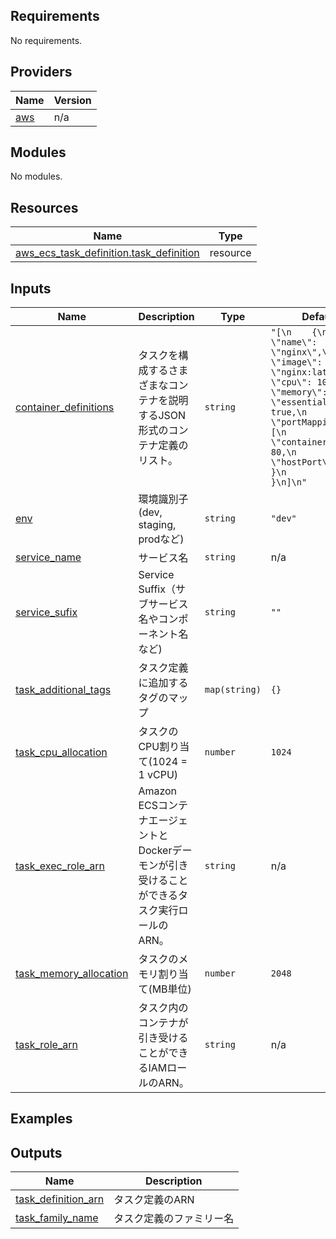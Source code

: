 <!-- BEGIN_TF_DOCS -->
## Requirements

No requirements.
## Providers

| Name | Version |
|------|---------|
| <a name="provider_aws"></a> [aws](#provider\_aws) | n/a |
## Modules

No modules.
## Resources

| Name | Type |
|------|------|
| [aws_ecs_task_definition.task_definition](https://registry.terraform.io/providers/hashicorp/aws/latest/docs/resources/ecs_task_definition) | resource |
## Inputs

| Name | Description | Type | Default | Required |
|------|-------------|------|---------|:--------:|
| <a name="input_container_definitions"></a> [container\_definitions](#input\_container\_definitions) | タスクを構成するさまざまなコンテナを説明するJSON形式のコンテナ定義のリスト。 | `string` | `"[\n    {\n        \"name\": \"nginx\",\n        \"image\": \"nginx:latest\",\n        \"cpu\": 1024,\n        \"memory\": 2048,\n        \"essential\": true,\n        \"portMappings\": [\n            {\n                \"containerPort\": 80,\n                \"hostPort\": 80\n            }\n        ]\n    }\n]\n"` | no |
| <a name="input_env"></a> [env](#input\_env) | 環境識別子(dev, staging, prodなど) | `string` | `"dev"` | no |
| <a name="input_service_name"></a> [service\_name](#input\_service\_name) | サービス名 | `string` | n/a | yes |
| <a name="input_service_sufix"></a> [service\_sufix](#input\_service\_sufix) | Service Suffix（サブサービス名やコンポーネント名など) | `string` | `""` | no |
| <a name="input_task_additional_tags"></a> [task\_additional\_tags](#input\_task\_additional\_tags) | タスク定義に追加するタグのマップ | `map(string)` | `{}` | no |
| <a name="input_task_cpu_allocation"></a> [task\_cpu\_allocation](#input\_task\_cpu\_allocation) | タスクのCPU割り当て(1024 = 1 vCPU) | `number` | `1024` | no |
| <a name="input_task_exec_role_arn"></a> [task\_exec\_role\_arn](#input\_task\_exec\_role\_arn) | Amazon ECSコンテナエージェントとDockerデーモンが引き受けることができるタスク実行ロールのARN。 | `string` | n/a | yes |
| <a name="input_task_memory_allocation"></a> [task\_memory\_allocation](#input\_task\_memory\_allocation) | タスクのメモリ割り当て(MB単位) | `number` | `2048` | no |
| <a name="input_task_role_arn"></a> [task\_role\_arn](#input\_task\_role\_arn) | タスク内のコンテナが引き受けることができるIAMロールのARN。 | `string` | n/a | yes |
## Examples
## Outputs

| Name | Description |
|------|-------------|
| <a name="output_task_definition_arn"></a> [task\_definition\_arn](#output\_task\_definition\_arn) | タスク定義のARN |
| <a name="output_task_family_name"></a> [task\_family\_name](#output\_task\_family\_name) | タスク定義のファミリー名 |
<!-- END_TF_DOCS -->
